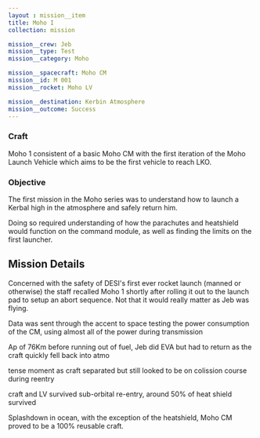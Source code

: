 ```yaml
---
layout : mission__item
title: Moho I
collection: mission

mission__crew: Jeb
mission__type: Test
mission__category: Moho

mission__spacecraft: Moho CM
mission__id: M 001
mission__rocket: Moho LV

mission__destination: Kerbin Atmosphere
mission__outcome: Success
---
```


### Craft
Moho 1 consistent of a basic Moho CM with the first iteration of the Moho Launch Vehicle which aims to be the first vehicle to reach LKO.

### Objective
The first mission in the Moho series was to understand how to launch a Kerbal high in the atmosphere and safely return him.

Doing so required understanding of how the parachutes and heatshield would function on the command module, as well as finding the limits on the first launcher.

## Mission Details
Concerned with the safety of DESI's first ever rocket launch (manned or otherwise) the staff recalled Moho 1 shortly after rolling it out to the launch pad to setup an abort sequence. Not that it would really matter as Jeb was flying.

Data was sent through the accent to space testing the power consumption of the CM, using almost all of the power during transmission

Ap of 76Km before running out of fuel, Jeb did EVA but had to return as the craft quickly fell back into atmo

tense moment as craft separated but still looked to be on colission course during reentry

craft and LV survived sub-orbital re-entry, around 50% of heat shield survived

Splashdown in ocean, with the exception of the heatshield, Moho CM proved to be a 100% reusable craft.
